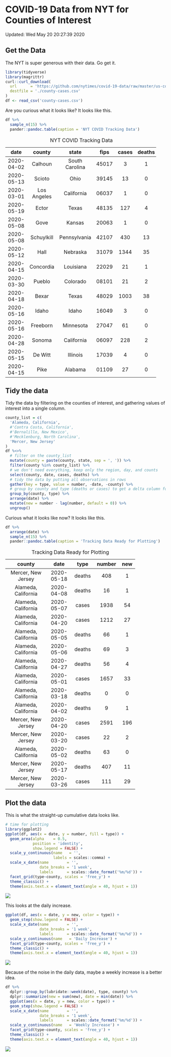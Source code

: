 COVID-19 Data from NYT for Counties of Interest
================

Updated: Wed May 20 20:27:39 2020

Get the Data
------------

The NYT is super generous with their data. Go get it.

``` r
library(tidyverse)
library(magrittr)
curl::curl_download(
  url      = 'https://github.com/nytimes/covid-19-data/raw/master/us-counties.csv',
  destfile = './county-cases.csv'
)
df <- read_csv('county-cases.csv') 
```

Are you curious what it looks like? It looks like this.

``` r
df %>%
  sample_n(15) %>%
  pander::pandoc.table(caption = 'NYT COVID Tracking Data')
```

<table style="width:94%;">
<caption>NYT COVID Tracking Data</caption>
<colgroup>
<col width="18%" />
<col width="19%" />
<col width="23%" />
<col width="11%" />
<col width="11%" />
<col width="11%" />
</colgroup>
<thead>
<tr class="header">
<th align="center">date</th>
<th align="center">county</th>
<th align="center">state</th>
<th align="center">fips</th>
<th align="center">cases</th>
<th align="center">deaths</th>
</tr>
</thead>
<tbody>
<tr class="odd">
<td align="center">2020-04-02</td>
<td align="center">Calhoun</td>
<td align="center">South Carolina</td>
<td align="center">45017</td>
<td align="center">3</td>
<td align="center">1</td>
</tr>
<tr class="even">
<td align="center">2020-05-13</td>
<td align="center">Scioto</td>
<td align="center">Ohio</td>
<td align="center">39145</td>
<td align="center">13</td>
<td align="center">0</td>
</tr>
<tr class="odd">
<td align="center">2020-03-01</td>
<td align="center">Los Angeles</td>
<td align="center">California</td>
<td align="center">06037</td>
<td align="center">1</td>
<td align="center">0</td>
</tr>
<tr class="even">
<td align="center">2020-05-19</td>
<td align="center">Ector</td>
<td align="center">Texas</td>
<td align="center">48135</td>
<td align="center">127</td>
<td align="center">4</td>
</tr>
<tr class="odd">
<td align="center">2020-05-08</td>
<td align="center">Gove</td>
<td align="center">Kansas</td>
<td align="center">20063</td>
<td align="center">1</td>
<td align="center">0</td>
</tr>
<tr class="even">
<td align="center">2020-05-08</td>
<td align="center">Schuylkill</td>
<td align="center">Pennsylvania</td>
<td align="center">42107</td>
<td align="center">430</td>
<td align="center">13</td>
</tr>
<tr class="odd">
<td align="center">2020-05-12</td>
<td align="center">Hall</td>
<td align="center">Nebraska</td>
<td align="center">31079</td>
<td align="center">1344</td>
<td align="center">35</td>
</tr>
<tr class="even">
<td align="center">2020-04-15</td>
<td align="center">Concordia</td>
<td align="center">Louisiana</td>
<td align="center">22029</td>
<td align="center">21</td>
<td align="center">1</td>
</tr>
<tr class="odd">
<td align="center">2020-03-30</td>
<td align="center">Pueblo</td>
<td align="center">Colorado</td>
<td align="center">08101</td>
<td align="center">21</td>
<td align="center">2</td>
</tr>
<tr class="even">
<td align="center">2020-04-18</td>
<td align="center">Bexar</td>
<td align="center">Texas</td>
<td align="center">48029</td>
<td align="center">1003</td>
<td align="center">38</td>
</tr>
<tr class="odd">
<td align="center">2020-05-16</td>
<td align="center">Idaho</td>
<td align="center">Idaho</td>
<td align="center">16049</td>
<td align="center">3</td>
<td align="center">0</td>
</tr>
<tr class="even">
<td align="center">2020-05-16</td>
<td align="center">Freeborn</td>
<td align="center">Minnesota</td>
<td align="center">27047</td>
<td align="center">61</td>
<td align="center">0</td>
</tr>
<tr class="odd">
<td align="center">2020-04-28</td>
<td align="center">Sonoma</td>
<td align="center">California</td>
<td align="center">06097</td>
<td align="center">228</td>
<td align="center">2</td>
</tr>
<tr class="even">
<td align="center">2020-05-15</td>
<td align="center">De Witt</td>
<td align="center">Illinois</td>
<td align="center">17039</td>
<td align="center">4</td>
<td align="center">0</td>
</tr>
<tr class="odd">
<td align="center">2020-04-15</td>
<td align="center">Pike</td>
<td align="center">Alabama</td>
<td align="center">01109</td>
<td align="center">27</td>
<td align="center">0</td>
</tr>
</tbody>
</table>

Tidy the data
-------------

Tidy the data by filtering on the counties of interest, and gathering values of interest into a single column.

``` r
county_list = c(
  'Alameda, California', 
  #'Contra Costa, California', 
  #'Bernalillo, New Mexico', 
  #'Mecklenburg, North Carolina',
  'Mercer, New Jersey'
)
df %<>%
  # filter on the county_list
  mutate(county = paste(county, state, sep = ', ')) %>%
  filter(county %in% county_list) %>% 
  # we don't need everything, keep only the region, day, and counts
  select(county, date, cases, deaths) %>%
  # tidy the data by putting all observations in rows
  gather(key = type, value = number, -date, -county) %>%
  # group by county and type (deaths or cases) to get a delta column for new cases in a day
  group_by(county, type) %>%
  arrange(date) %>%
  mutate(new = number - lag(number, default = 0)) %>%
  ungroup()
```

Curious what it looks like now? It looks like this.

``` r
df %>%
  arrange(date) %>%
  sample_n(15) %>%
  pander::pandoc.table(caption = 'Tracking Data Ready for Plotting')
```

<table style="width:81%;">
<caption>Tracking Data Ready for Plotting</caption>
<colgroup>
<col width="30%" />
<col width="18%" />
<col width="12%" />
<col width="12%" />
<col width="6%" />
</colgroup>
<thead>
<tr class="header">
<th align="center">county</th>
<th align="center">date</th>
<th align="center">type</th>
<th align="center">number</th>
<th align="center">new</th>
</tr>
</thead>
<tbody>
<tr class="odd">
<td align="center">Mercer, New Jersey</td>
<td align="center">2020-05-18</td>
<td align="center">deaths</td>
<td align="center">408</td>
<td align="center">1</td>
</tr>
<tr class="even">
<td align="center">Alameda, California</td>
<td align="center">2020-04-08</td>
<td align="center">deaths</td>
<td align="center">16</td>
<td align="center">1</td>
</tr>
<tr class="odd">
<td align="center">Alameda, California</td>
<td align="center">2020-05-07</td>
<td align="center">cases</td>
<td align="center">1938</td>
<td align="center">54</td>
</tr>
<tr class="even">
<td align="center">Alameda, California</td>
<td align="center">2020-04-20</td>
<td align="center">cases</td>
<td align="center">1212</td>
<td align="center">27</td>
</tr>
<tr class="odd">
<td align="center">Alameda, California</td>
<td align="center">2020-05-05</td>
<td align="center">deaths</td>
<td align="center">66</td>
<td align="center">1</td>
</tr>
<tr class="even">
<td align="center">Alameda, California</td>
<td align="center">2020-05-06</td>
<td align="center">deaths</td>
<td align="center">69</td>
<td align="center">3</td>
</tr>
<tr class="odd">
<td align="center">Alameda, California</td>
<td align="center">2020-04-27</td>
<td align="center">deaths</td>
<td align="center">56</td>
<td align="center">4</td>
</tr>
<tr class="even">
<td align="center">Alameda, California</td>
<td align="center">2020-05-01</td>
<td align="center">cases</td>
<td align="center">1657</td>
<td align="center">33</td>
</tr>
<tr class="odd">
<td align="center">Alameda, California</td>
<td align="center">2020-03-18</td>
<td align="center">deaths</td>
<td align="center">0</td>
<td align="center">0</td>
</tr>
<tr class="even">
<td align="center">Alameda, California</td>
<td align="center">2020-04-02</td>
<td align="center">deaths</td>
<td align="center">9</td>
<td align="center">1</td>
</tr>
<tr class="odd">
<td align="center">Mercer, New Jersey</td>
<td align="center">2020-04-20</td>
<td align="center">cases</td>
<td align="center">2591</td>
<td align="center">196</td>
</tr>
<tr class="even">
<td align="center">Mercer, New Jersey</td>
<td align="center">2020-03-20</td>
<td align="center">cases</td>
<td align="center">22</td>
<td align="center">2</td>
</tr>
<tr class="odd">
<td align="center">Alameda, California</td>
<td align="center">2020-05-02</td>
<td align="center">deaths</td>
<td align="center">63</td>
<td align="center">0</td>
</tr>
<tr class="even">
<td align="center">Mercer, New Jersey</td>
<td align="center">2020-05-17</td>
<td align="center">deaths</td>
<td align="center">407</td>
<td align="center">11</td>
</tr>
<tr class="odd">
<td align="center">Mercer, New Jersey</td>
<td align="center">2020-03-26</td>
<td align="center">cases</td>
<td align="center">111</td>
<td align="center">29</td>
</tr>
</tbody>
</table>

Plot the data
-------------

This is what the straight-up cumulative data looks like.

``` r
# time for plotting
library(ggplot2)
ggplot(df, aes(x = date, y = number, fill = type)) +
  geom_area(alpha    = 0.5,
            position = 'identity',
            show.legend = FALSE) +
  scale_y_continuous(name   = '',
                     labels = scales::comma) +
  scale_x_date(name        = '',
               date_breaks = '1 week',
               labels      = scales::date_format('%m/%d')) +
  facet_grid(type~county, scales = 'free_y') +
  theme_classic() +
  theme(axis.text.x = element_text(angle = 40, hjust = 1))
```

![](README_files/figure-markdown_github/plot-cumulative-1.png)

This looks at the daily increase.

``` r
ggplot(df, aes(x = date, y = new, color = type)) +
  geom_step(show.legend = FALSE) +
  scale_x_date(name        = '',
               date_breaks = '1 week',
               labels      = scales::date_format('%m/%d')) +
  scale_y_continuous(name   = 'Daily Increase') +
  facet_grid(type~county, scales = 'free_y') +
  theme_classic() +
  theme(axis.text.x = element_text(angle = 40, hjust = 1))
```

![](README_files/figure-markdown_github/plot-daily-1.png)

Because of the noise in the daily data, maybe a weekly increase is a better idea.

``` r
df %>% 
  dplyr::group_by(lubridate::week(date), type, county) %>% 
  dplyr::summarize(new = sum(new), date = min(date)) %>%
  ggplot(aes(x = date, y = new, color = type)) +
  geom_step(show.legend = FALSE) +
  scale_x_date(name        = '',
               date_breaks = '1 week',
               labels      = scales::date_format('%m/%d')) +
  scale_y_continuous(name   = 'Weekly Increase') +
  facet_grid(type~county, scales = 'free_y') +
  theme_classic() +
  theme(axis.text.x = element_text(angle = 40, hjust = 1))
```

![](README_files/figure-markdown_github/plot-weekly-1.png)
